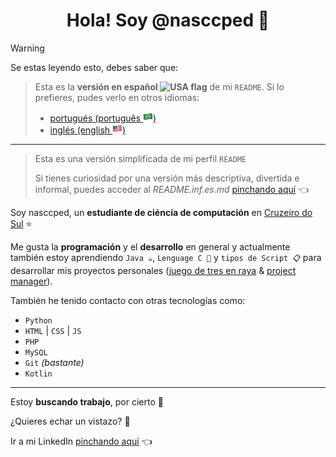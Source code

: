 <h1 align="center">Hola! Soy @nasccped 👋</h1>

<!-- contenido de advertencia -->
> [!WARNING]
>
> Se estas leyendo esto, debes saber que:
>
> > Esta es la **versión en español <img
> > src="./assets/flag-bolivia.png"
> > style="height: 1rem"
> > alt="USA flag">** de mi `README`.
> > Si lo prefieres, pudes verlo en otros idiomas:
> > - [portugués (português <img src="./assets/flag-brazil.png" style="height: 1rem" alt="bandera de Brasil">)][frm-readme-ptbr-link]
> > - [inglés  (english <img src="./assets/flag-usa.png" style="height: 1rem" alt="bandera de EUA">)][frm-readme-es-link]
>
> ---
>
> > Esta es una versión simplificada de mi perfil `README`
> >
> > Si tienes curiosidad por una versión más descriptiva, divertida e
> > informal, puedes acceder al _README.inf.es.md_ [pinchando aquí][inf-readme-es-link] 👈


<!-- sección sobre mi -->
Soy nasccped, un **estudiante de ciéncia de computación** en
[Cruzeiro do Sul][cruzeiro-do-sul-link] ⭐

Me gusta la **programación** y el **desarrollo** en general y
actualmente también estoy aprendiendo `Java ☕`, `Lenguage C 📠` y
`tipos de Script 📋` para desarrollar mis proyectos
personales ([juego de tres en raya][tic-tac-low-repo] &
[project manager][kojamp-man-repo]).

También he tenido contacto con otras tecnologías como:
- `Python`
- `HTML` | `CSS` | `JS`
- `PHP`
- `MySQL`
- `Git` _(bastante)_
- `Kotlin`


---

<!-- job section -->
Estoy **buscando trabajo**, por cierto 💼

¿Quieres echar un vistazo? 👀

Ir a mi LinkedIn [pinchando aquí][linkedin-link] 👈

<!-- links -->
[frm-readme-ptbr-link]: ./README.frm.pt-br.md
[frm-readme-es-link]: ./README.frm.es.md
[inf-readme-es-link]: ./README.inf.es.md
[cruzeiro-do-sul-link]: https://www.cruzeirodosul.edu.br/
[tic-tac-low-repo]: https://github.com/nasccped/tic-tac-low
[kojamp-man-repo]: https://github.com/nasccped/kojamp-man
[linkedin-link]: https://www.linkedin.com/in/nasccped/
